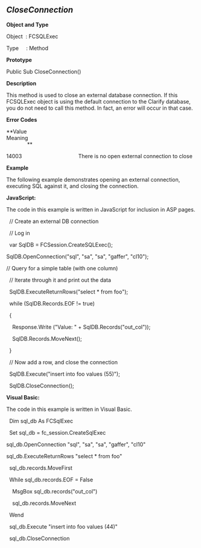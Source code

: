 _CloseConnection_
-----------------

**Object and Type**

Object  : FCSQLExec

Type     : Method

**Prototype**

Public Sub CloseConnection()

**Description**

This method is used to close an external database connection. If this FCSQLExec object is using the default connection to the Clarify database, you do not need to call this method. In fact, an error will occur in that case.

**Error Codes**

**Value                                     Meaning                                                                                                                               **

14003                                      There is no open external connection to close

**Example**

The following example demonstrates opening an external connection, executing SQL against it, and closing the connection.

**JavaScript:**

The code in this example is written in JavaScript for inclusion in ASP pages.

  // Create an external DB connection

  // Log in

  var SqlDB = FCSession.CreateSQLExec();

 SqlDB.OpenConnection("sql", "sa", "sa", "gaffer", "cl10");

 // Query for a simple table (with one column)

  // Iterate through it and print out the data

  SqlDB.ExecuteReturnRows("select * from foo");

  while (SqlDB.Records.EOF != true)

  {

    Response.Write ("Value: " + SqlDB.Records("out_col"));  

    SqlDB.Records.MoveNext();

  }

  // Now add a row, and close the connection

  SqlDB.Execute("insert into foo values (55)");

  SqlDB.CloseConnection();

**Visual Basic:**

The code in this example is written in Visual Basic.

  Dim sql_db As FCSqlExec

  Set sql_db = fc_session.CreateSqlExec

 sql_db.OpenConnection "sql", "sa", "sa", "gaffer", "cl10"

 sql_db.ExecuteReturnRows "select * from foo"

  sql_db.records.MoveFirst

  While sql_db.records.EOF = False

    MsgBox sql_db.records("out_col")

    sql_db.records.MoveNext

  Wend

  sql_db.Execute "insert into foo values (44)"

  sql_db.CloseConnection